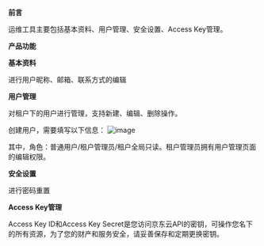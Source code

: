 **前言**

运维工具主要包括基本资料、用户管理、安全设置、Access Key管理。

**产品功能**

**基本资料**

进行用户昵称、邮箱、联系方式的编辑

**用户管理**

对租户下的用户进行管理，支持新建、编辑、删除操作。

创建用户，需要填写以下信息：
![image](https://github.com/jdcloudcom/cn/blob/edit/documentation/Management-and-Monitoring/DevOps/%E6%93%8D%E4%BD%9C%E6%8C%87%E5%8D%97/%E4%BA%A7%E5%93%81%E5%8A%9F%E8%83%BD.png)
 
其中，角色：普通用户/租户管理员/租户全局只读。租户管理员拥有用户管理页面的编辑权限。


**安全设置**

进行密码重置

**Access Key管理**

Access Key ID和Access Key Secret是您访问京东云API的密钥，可操作您名下的所有资源，为了您的财产和服务安全，请妥善保存和定期更换密钥。
